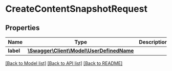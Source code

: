 # CreateContentSnapshotRequest

## Properties
Name | Type | Description | Notes
------------ | ------------- | ------------- | -------------
**label** | [**\Swagger\Client\Model\UserDefinedName**](UserDefinedName.md) |  | [optional] 

[[Back to Model list]](../../README.md#documentation-for-models) [[Back to API list]](../../README.md#documentation-for-api-endpoints) [[Back to README]](../../README.md)


